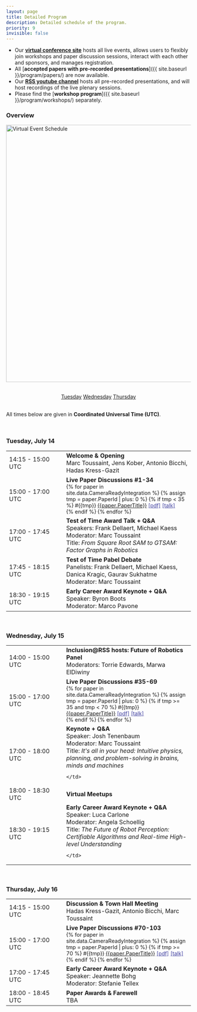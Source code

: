 ```yaml
---
layout: page
title: Detailed Program
description: Detailed schedule of the program.
priority: 9
invisible: false
---
```


* Our [**virtual conference site**](https://pheedloop.com/rss2020/virtual/)
hosts all live events, allows users to flexibly join workshops and
paper discussion sessions, interact with each other and sponsors, and
manages registration.
* All [**accepted papers with pre-recorded presentations**]({{ site.baseurl
}}/program/papers/) are now available.
* Our [**RSS youtube channel**](https://www.youtube.com/channel/UCeEbAUGjtBlzmqWO5u6VeGg) hosts all pre-recorded presentations, and will host recordings of the
live plenary sessions.
* Please find the [**workshop program**]({{ site.baseurl }}/program/workshops/) separately.

### Overview

<img src="{{ site.baseurl }}/images/schedule-crop.jpg"
       alt="Virtual Event Schedule" width = "700" /> 


<br/>

<center>
  <a class="btn btn-primary" href="#tue" role="button">Tuesday</a>
  <a class="btn btn-primary" href="#wed" role="button">Wednesday</a>
  <a class="btn btn-primary" href="#thu" role="button">Thursday</a>
</center>

<br/>

All times below are given in **Coordinated Universal Time (UTC)**.

<a name="tue">&nbsp;</a>

### Tuesday, July 14

<table class="table table-striped table-program">
  <tr>
    <td width="140px">14:15 - 15:00 UTC</td>
    <td>
      <b>Welcome & Opening</b>
      <br/>Marc Toussaint, Jens Kober, Antonio Bicchi, Hadas Kress-Gazit
    </td>
  </tr>
  <tr>
    <td width="140px">15:00 - 17:00 UTC</td>
    <td>
      <b>Live Paper Discussions #1-34</b>
	  <br/>
	  <div style="font-size:90%;">
	  {% for paper in site.data.CameraReadyIntegration %}
	  {% assign tmp = paper.PaperId | plus: 0 %}
      {% if tmp < 35 %}
	  #{{tmp}}
	  <a href="{{site.baseurl}}/program/papers/{{paper.PaperId}}/" title="paper details">{{paper.PaperTitle}}</a>
	  <a href="http://www.roboticsproceedings.org/rss16/p{{paper.PaperIdZeros}}.pdf" title="pdf" style="color:#4040a0;">[pdf]</a>
	  <a href="https://www.youtube.com/watch?v={{paper.YouTube}}" title="Pre-recorded Presentation on Youtube" style="color:#4040a0;">[talk]</a>
	  <br/>
      {% endif %}
	  {% endfor %}
	  </div>
    </td>
  </tr>
  <tr>
    <td width="140px">17:00 - 17:45 UTC</td>
    <td>
      <b>Test of Time Award Talk + Q&A</b>
      <br/>Speakers: Frank Dellaert, Michael Kaess
      <br/>Moderator: Marc Toussaint
	  <br/>Title: <i>From Square Root SAM to GTSAM: Factor Graphs in Robotics</i>
    </td>
  </tr>
  <tr>
    <td width="140px">17:45 - 18:15 UTC</td>
    <td>
      <b>Test of Time Pabel Debate</b>
      <br/>Panelists: Frank Dellaert, Michael Kaess, Danica Kragic, Gaurav Sukhatme
	  <br/>Moderator: Marc Toussaint
    </td>
  </tr>
  <tr>
    <td width="140px">18:30 - 19:15 UTC</td>
    <td>
      <b>Early Career Award Keynote + Q&A</b>
      <br/>Speaker: Byron Boots
      <br/>Moderator: Marco Pavone
    </td>
  </tr>
</table>

<a name="wed">&nbsp;</a>

### Wednesday, July 15

<table class="table table-striped table-program">
  <tr>
    <td width="140px">14:00 - 15:00 UTC</td>
    <td>
      <b>Inclusion@RSS hosts: Future of Robotics Panel</b>
      <br/>Moderators: Torrie Edwards, Marwa ElDiwiny
    </td>
  </tr>
  <tr>
    <td width="140px">15:00 - 17:00 UTC</td>
    <td>
      <b>Live Paper Discussions #35-69</b>
	  <br/>
	  <div style="font-size:90%;">
	  {% for paper in site.data.CameraReadyIntegration %}
	  {% assign tmp = paper.PaperId | plus: 0 %}
      {% if tmp >= 35 and tmp < 70 %}
	  #{{tmp}}
	  <a href="{{site.baseurl}}/program/papers/{{paper.PaperId}}/" title="paper details">{{paper.PaperTitle}}</a>
	  <a href="http://www.roboticsproceedings.org/rss16/p{{paper.PaperIdZeros}}.pdf" title="pdf" style="color:#4040a0;">[pdf]</a>
	  <a href="https://www.youtube.com/watch?v={{paper.YouTube}}" title="Pre-recorded Presentation on Youtube" style="color:#4040a0;">[talk]</a>
	  <br/>
      {% endif %}
	  {% endfor %}
	  </div>
    </td>
  </tr>
  <tr>
    <td width="140px">17:00 - 18:00 UTC</td>
    <td>
      <b>Keynote + Q&A</b>
      <br/>Speaker: Josh Tenenbaum
      <br/>Moderator: Marc Toussaint
	  <br/>Title: <i>It's all in your head: Intuitive physics, planning, and problem-solving in brains, minds and machines</i>

    </td>
  </tr>
  <tr>
    <td width="140px">18:00 - 18:30 UTC</td>
    <td>
      <b>Virtual Meetups</b>
    </td>
  </tr>
  <tr>
    <td width="140px">18:30 - 19:15 UTC</td>
    <td>
      <b>Early Career Award Keynote + Q&A</b>
      <br/>Speaker: Luca Carlone
      <br/>Moderator: Angela Schoellig
  <br/>Title: <i>The Future of Robot Perception: Certifiable Algorithms and Real-time High-level Understanding</i>

    </td>
  </tr>
</table>

<a name="thu">&nbsp;</a>

### Thursday, July 16

<table class="table table-striped table-program">
  <tr>
    <td width="140px">14:15 - 15:00 UTC</td>
    <td>
      <b>Discussion & Town Hall Meeting</b>
      <br/>Hadas Kress-Gazit, Antonio Bicchi, Marc Toussaint
    </td>
  </tr>
  <tr>
    <td width="140px">15:00 - 17:00 UTC</td>
    <td>
      <b>Live Paper Discussions #70-103</b>
	  <br/>
	  <div style="font-size:90%;">
	  {% for paper in site.data.CameraReadyIntegration %}
	  {% assign tmp = paper.PaperId | plus: 0 %}
      {% if tmp >= 70 %}
	  #{{tmp}}
	  <a href="{{site.baseurl}}/program/papers/{{paper.PaperId}}/" title="paper details">{{paper.PaperTitle}}</a>
	  <a href="http://www.roboticsproceedings.org/rss16/p{{paper.PaperIdZeros}}.pdf" title="pdf" style="color:#4040a0;">[pdf]</a>
	  <a href="https://www.youtube.com/watch?v={{paper.YouTube}}" title="Pre-recorded Presentation on Youtube" style="color:#4040a0;">[talk]</a>
	  <br/>
      {% endif %}
	  {% endfor %}
	  </div>
    </td>
  </tr>
  <tr>
    <td width="140px">17:00 - 17:45 UTC</td>
    <td>
      <b>Early Career Award Keynote + Q&A</b>
      <br/>Speaker: Jeannette Bohg
      <br/>Moderator: Stefanie Tellex
    </td>
  </tr>
  <tr>
    <td width="140px">18:00 - 18:45 UTC</td>
    <td>
      <b>Paper Awards & Farewell</b>
      <br/>TBA
    </td>
  </tr>
</table>

